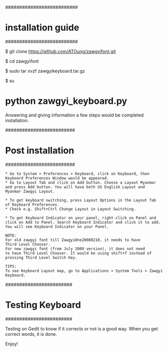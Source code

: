 ##########################
#   installation guide   #
##########################

$ git clone https://github.com/ATOung/zawgyifont.git

$ cd zawgyifont

$ sudo tar xvzf zawgyikeyboard.tar.gz

$ su

# python zawgyi_keyboard.py

Answering and giving information a few steps would be completed installation.

#########################
#   Post installation   #
#########################

	* Go to System > Preferences > Keyboard, click on Keyboard, then
	Keyboard Preferences Window would be appeared.
	* Go to Layout Tab and click on Add button. Choose a Layout Myanmar
	and press Add button. You will have both US English Layout and 
	Myanmar Zawgyi Layout.

	* To get keyboard switching, press Layout Options in the Layout Tab
	of Keyboard Preferences.
	* Check e.g. Shift+Ctrl Change Layout in Layout Switching.
	
	* To get Keyboard Indicator on your panel, right-click on Panel and 
	click on Add to Panel. Search Keyboard Indicator and click it to add.
	You will see Keyboard Indicator on your Panel.

	NOTE:
	For old zawgyi font till ZawgyiOne20080210, it needs to have
	Third Level Chooser.
	For new zawgyi font (from July 2009 version), it does not need
	to have Third Level Chooser. It would be using shift+f instead of
	pressing Third Level Switch Key. 
	
	TIPS:
	To see Keyboard Layout map, go to Applications > System Tools > Zawgyi
	Keyboard.

########################
#   Testing Keyboard   #
########################

Testing on Gedit to know if it corrects or not is a good way. 
When you get correct words, it is done.

Enjoy!
